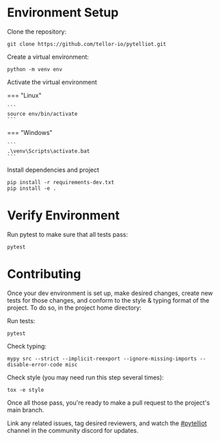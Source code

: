 # Environment Setup

Clone the repository:

    git clone https://github.com/tellor-io/pytelliot.git

Create a virtual environment:

    python -m venv env

Activate the virtual environment

=== "Linux"

    ```
    source env/bin/activate
    ```

=== "Windows"

    ```
    .\venv\Scripts\activate.bat
    ```

Install dependencies and project

    pip install -r requirements-dev.txt
    pip install -e .

# Verify Environment

Run pytest to make sure that all tests pass:

    pytest

# Contributing

Once your dev environment is set up, make desired changes, create new tests for those changes,
and conform to the style & typing format of the project. To do so, in the project home directory:

Run tests:

    pytest

Check typing:

    mypy src --strict --implicit-reexport --ignore-missing-imports --disable-error-code misc

Check style (you may need run this step several times):

    tox -e style


Once all those pass, you're ready to make a pull request to the project's main branch.

Link any related issues, tag desired reviewers, and watch the [#pytelliot](https://discord.gg/URXVQdGjAT) channel in the
community discord for updates.


